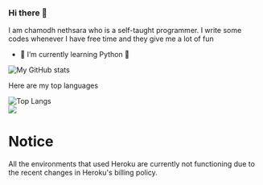 ### Hi there 👋

I am chamodh nethsara who is a self-taught programmer. I write some codes whenever I have free time and they give me a lot of fun



- 🌱 I’m currently learning Python :snake:

![My GitHub stats](https://github-readme-stats.vercel.app/api?username=chamodhk&show_icons=true&theme=dark)

Here are my top languages

![Top Langs](https://github-readme-stats.vercel.app/api/top-langs/?username=chamodhk&layout=compact)
<br>
![](https://komarev.com/ghpvc/?username=chamodhk)



# Notice

All the environments that used Heroku are currently not functioning due to the recent changes in Heroku's billing policy.
